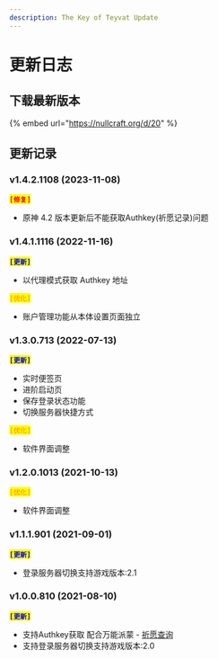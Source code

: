```yaml
---
description: The Key of Teyvat Update
---
```


# 更新日志

## 下载最新版本

{% embed url="https://nullcraft.org/d/20" %}

## 更新记录

### v1.4.2.1108 (2023-11-08)

<mark style="color:red;">**`[修复]`**</mark>

* 原神 4.2 版本更新后不能获取Authkey(祈愿记录)问题

### v1.4.1.1116 (2022-11-16)

<mark style="color:blue;">**`[更新]`**</mark>

* 以代理模式获取 Authkey 地址

<mark style="color:orange;">**`[优化]`**</mark>

* 账户管理功能从本体设置页面独立

### v1.3.0.713 (2022-07-13)

<mark style="color:blue;">**`[更新]`**</mark>

* 实时便签页
* 进阶启动页
* 保存登录状态功能
* 切换服务器快捷方式

<mark style="color:orange;">**`[优化]`**</mark>

* 软件界面调整

### v1.2.0.1013 (2021-10-13)

<mark style="color:orange;">**`[优化]`**</mark>

* 软件界面调整

### v1.1.1.901 (2021-09-01)

<mark style="color:blue;">**`[更新]`**</mark>

* 登录服务器切换支持游戏版本:2.1

### v1.0.0.810 (2021-08-10)

<mark style="color:blue;">**`[更新]`**</mark>

* 支持Authkey获取 配合万能派蒙 - [祈愿查询](https://ys.nullcraft.org/gacha)
* 支持登录服务器切换支持游戏版本:2.0

